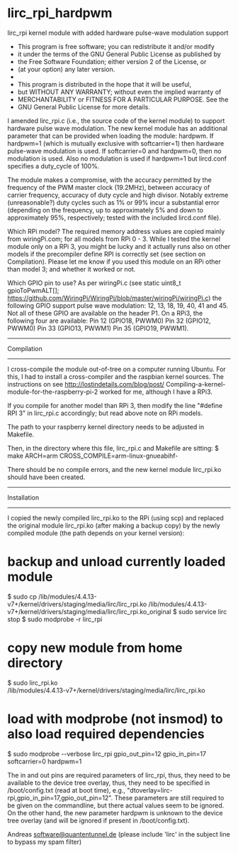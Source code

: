 # lirc_rpi_hardpwm
lirc_rpi kernel module with added hardware pulse-wave modulation support

 *  This program is free software; you can redistribute it and/or modify
 *  it under the terms of the GNU General Public License as published by
 *  the Free Software Foundation; either version 2 of the License, or
 *  (at your option) any later version.
 *
 *  This program is distributed in the hope that it will be useful,
 *  but WITHOUT ANY WARRANTY; without even the implied warranty of
 *  MERCHANTABILITY or FITNESS FOR A PARTICULAR PURPOSE.  See the
 *  GNU General Public License for more details.

I amended lirc_rpi.c (i.e., the source code of the kernel module) to support
hardware pulse wave modulation. The new kernel module has an additional
parameter that can be provided when loading the module: hardpwm. If hardpwm=1
(which is mutually exclusive with softcarrier=1) then hardware pulse-wave
modulation is used. If softcarrier=0 and hardpwm=0, then no modulation is used.
Also no modulation is used if hardpwm=1 but lircd.conf specifies a duty_cycle
of 100%.

The module makes a compromise, with the accuracy permitted by the frequency of
the PWM master clock (19.2MHz), between accuracy of carrier frequency, accuracy
of duty cycle and high divisor. Notably extreme (unreasonable?) duty cycles
such as 1% or 99% incur a substantial error (depending on the frequency, up to
approximately 5% and down to approximately 95%, respectively; tested with the
included lircd.conf file).

Which RPi model?
The required memory address values are copied mainly from wiringPi.com; for all
models from RPi 0 - 3. While I tested the kernel module only on a RPi 3, you
might be lucky and it actually runs also on other models if the precompiler
define RPI is correctly set (see section on Compilation). Please let me know if
you used this module on an RPi other than model 3; and whether it worked or not.

Which GPIO pin to use?
As per wiringPi.c (see static uint8_t gpioToPwmALT[];
https://github.com/WiringPi/WiringPi/blob/master/wiringPi/wiringPi.c) the
following GPIO support pulse wave modulation: 12, 13, 18, 19, 40, 41 and 45.
Not all of these GPIO are available on the header P1. On a RPi3, the following
four are available:
  Pin 12 (GPIO18, PWWM0)
  Pin 32 (GPIO12, PWWM0)
  Pin 33 (GPIO13, PWWM1)
  Pin 35 (GPIO19, PWWM1).

***********
Compilation
***********
I cross-compile the module out-of-tree on a computer running Ubuntu. For this,
I had to install a cross-compiler and the raspbian kernel sources. The
instructions on see http://lostindetails.com/blog/post/
Compiling-a-kernel-module-for-the-raspberry-pi-2 worked for me, although I have
a RPi3.

If you compile for another model than RPi 3, then modify the line
"#define RPI 3" in lirc_rpi.c accordingly; but read above note on RPi models.

The path to your raspberry kernel directory needs to be adjusted in Makefile.

Then, in the directory where this file, lirc_rpi.c and Makefile are sitting:
$ make ARCH=arm CROSS_COMPILE=arm-linux-gnueabihf-

There should be no compile errors, and the new kernel module lirc_rpi.ko should
have been created.

************
Installation
************
I copied the newly compiled lirc_rpi.ko to the RPi (using scp) and replaced the
original module lirc_rpi.ko (after making a backup copy) by the newly compiled
module (the path depends on your kernel version):

# backup and unload currently loaded module
$ sudo cp /lib/modules/4.4.13-v7+/kernel/drivers/staging/media/lirc/lirc_rpi.ko
/lib/modules/4.4.13-v7+/kernel/drivers/staging/media/lirc/lirc_rpi.ko_original
$ sudo service lirc stop
$ sudo modprobe -r lirc_rpi
# copy new module from home directory 
$ sudo lirc_rpi.ko \
/lib/modules/4.4.13-v7+/kernel/drivers/staging/media/lirc/lirc_rpi.ko
# load with modprobe (not insmod) to also load required dependencies
$ sudo modprobe --verbose lirc_rpi gpio_out_pin=12 gpio_in_pin=17 \
softcarrier=0 hardpwm=1

The in and out pins are required parameters of lirc_rpi, thus, they need to be
available to the device tree overlay, thus, they need to be specified in
/boot/config.txt (read at boot time), e.g.,
"dtoverlay=lirc-rpi,gpio_in_pin=17,gpio_out_pin=12". These parameters are still
required to be given on the commandline, but there actual values seem to be
ignored. On the other hand, the new parameter hardpwm is unknown to the device
tree overlay (and will be ignored if present in /boot/config.txt).

Andreas <software@quantentunnel.de>
(please include 'lirc' in the subject line to bypass my spam filter)
